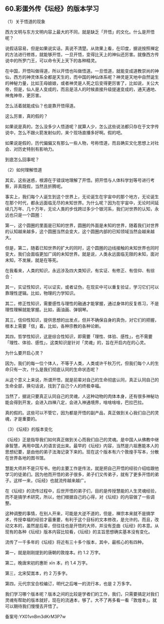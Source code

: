 ## 60.彩蛋外传《坛经》的版本学习
（1）关于悟道的现象


西方文明与东方文明内容上最大的不同，就是缺乏「开悟」的文化。什么是开悟呢？


说假话容易，但是如果说实话，真说不清楚。从效果上看，在印度，据说按照禅定的方法进行修炼，就能够开悟，一旦开悟，变得比天上的神仙还厉害。就像西方传说中的所罗门王，可以命令天上天下的各种精灵。


在中国，开悟叫做得道，所以开悟也叫做悟道。一旦悟道，就能变成道教崇尚的神仙，西方的神灵体系全都是天生的，而中国的神仙体系呢？神灵是天地中自然诞生的神秘力量，比如王母娘娘，或者神灵是人死之后变得更厉害了，比如说，关公大帝，但是，仙人是人变成的，而且是活人的时候直接升级提速变成的，通天通地、神鬼神帝，更厉害。


怎么活着就能成仙？也是靠开悟得道。


这么厉害，真的假的？


如果说是真的，怎么没多少人悟道呢？就算人少，怎么这些说法都只存在于文字传说中，怎么不跟火箭发射似的，来个现场直播多好啊。假的吧。


如果说是假的，历代偏偏又有那么一些人物，号称悟道，而且确实文化思想上对社会、对历史特别有影响力。


到底怎么回事呢？


（2）如何理解悟道


其实，这些迷惑，根源在于错误地理解了开悟。把开悟与人体科学划等号进行考察，非真既假，当然且折腾呢。


事实上，我们每个人诞生到这个世界上，无论诞生在宇宙中的那个地方，无论诞生在那个时代，都永远面临无尽的未知世界。为什么呢？因为在宇宙中，无论时间延续几万年、几十万年，无论人类的步伐跨过多少个银河系，我们对世界的认知，永远也只是一个圆圈：


第一，这个圆圈的里面是已知的世界，圆圈的外面是未知的世界，随着我们对世界的认知越来越多，这个圆圈当然会变大，这个圆圈内部的已知领域当然会越来越大。


但是，第二，随着已知世界的扩大的同时，这个圆圈的边线接触的未知世界也同时变大，我们会面临更加广阔的未知世界。就是说，人类永远面临无限的未知，面对未知，不发展，就是在等死。


在我看来，人类的知识，永远涉及四大类知识，有实证、有修正、有信仰、有综合：


其一，实证性知识，可以证实，或者证伪，在现实中可以重复验证，学习它们可以靠理性逻辑。比如，物理的力学知识。


其二，修正性知识，需要感性与理性的融通才能掌握，通过身体的反复练习，不是理性理解就能掌握。比如，画油画、弹钢琴。


其三，信仰性知识，提供思想的出发点，但并不确保自身的真伪，对它们的把握，根本上需要「信」着。比如，各种宗教的各种论断。


其四，哲学性知识，这是综合性知识，即需要「理性、体验、感性」，也不需要「理性、体验、感性」，这类知识是针对「灵魂」的，旨在开启内在的心灵。


为什么要开启心灵？


因为，我们的每一位个体人，不等于人类，人类或许千秋万代，但我们每个人的生命只有一次，什么是我们彻底认同的生命状态呢？


从这个意义上来说，所谓开悟，就是前辈对自己的生命彻底认同，真正认同自己的生命全部，换句话说，找到了自己个人的终极幸福。


当然了，据说只要真正认同自己的灵魂，人这种动物的肉体本身，还有很多神秘功能会得到开发，会进入四禅八定，会进入神通境界，啥啥啥啥，巴拉巴拉。


真的假的。这些可以不管它，因为都是开悟的副产品，真正做到关心我们自己的灵魂，才是重要的。


（3）《坛经》的版本变化


《坛经》正是指导我们如何真正做到关心而我们自己的灵魂。是中国人从佛教中继承智慧，再用中国人的语言说出来。最早的《坛经》内容，当然是六祖惠能本人的思想纪要，是由他的弟子法海记录下来的。现在这个版本有六个敦煌手写本，分散在世界各地的图书馆。


慧能大师并不是只写书，他的主要工作是传法，就是把自己开悟的经验介绍给跟他学习的徒弟们。因为他而开悟的弟子很多，弟子们又传弟子，就有了更多开悟的弟子。这样一来，《坛经》也就流传越来越广。


在《坛经》的流传过程中，后世开悟的弟子们，目的是传授慧能的人生灵魂经验，而不是搞学术研究，所以，他们根据自己的心得，对《坛经》的内容做了一些调整。


这种调整的事情，在别人开来，可能是大逆不道的，但是，禅宗本来就不是搞学术，传授幸福的经验才最重要，有利于这个目标的文本修改，是允许的。而且，改动文本的，虽然是后辈，但往往也是开悟的大师，并没有歪曲《坛经》的本意。从现有的各种《坛经》版本内容比较看，《坛经》的主旨思想确实基本没有变化。


流传了一千多年的《坛经》将近有三十多个版本，其中，最核心的有四种。


第一，就是刚刚提到的唐朝的敦煌本。约 1.2 万字。


第二，晚唐宋初的惠昕 xīn 本，约 1.4 万字。


第三，北宋契嵩本，约 2 万多字。


第四，元代宗宝合校编订，明代之后唯一的流行本，也是 2 万多字。


我们学习哪个版本呢？版本之间的比较是学者们的工作，我们，只需要搞定对我们灵魂有帮助的版本就好，现在的流通本，够了。大不了再多看一看「敦煌本」。就可以期待我们慢慢去开悟了。


备案号:YX01vnBm3dKrM3P7w

